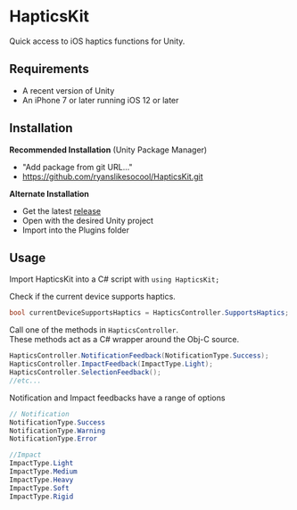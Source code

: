 # HapticsKit
Quick access to iOS haptics functions for Unity.

## Requirements
- A recent version of Unity
- An iPhone 7 or later running iOS 12 or later

## Installation

**Recommended Installation** (Unity Package Manager)
- "Add package from git URL..."
- https://github.com/ryanslikesocool/HapticsKit.git

**Alternate Installation**
- Get the latest [release](https://github.com/ryanslikesocool/HapticsKit/releases)
- Open with the desired Unity project
- Import into the Plugins folder

## Usage
Import HapticsKit into a C# script with `using HapticsKit;`

Check if the current device supports haptics.
```cs
bool currentDeviceSupportsHaptics = HapticsController.SupportsHaptics;
```

Call one of the methods in `HapticsController`.\
These methods act as a C# wrapper around the Obj-C source.
```cs
HapticsController.NotificationFeedback(NotificationType.Success);
HapticsController.ImpactFeedback(ImpactType.Light);
HapticsController.SelectionFeedback();
//etc...
```

Notification and Impact feedbacks have a range of options
```cs
// Notification
NotificationType.Success
NotificationType.Warning
NotificationType.Error

//Impact
ImpactType.Light
ImpactType.Medium
ImpactType.Heavy
ImpactType.Soft
ImpactType.Rigid
```
